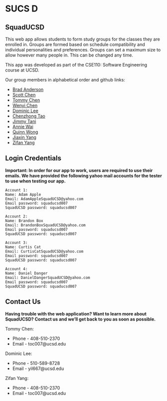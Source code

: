 <html>
<h1>SUCS D</h1>
<h2>SquadUCSD</h2>

<p>
This web app allows students to form study groups for the classes they are enrolled in. Groups are formed based on schedule compatibility and individual personalities and preferences. Groups can set a maximum size to allow however many people in. This can be changed any time.
</p>

<p>
This app was developed as part of the CSE110: Software Engineering course at UCSD.
</p>

<p>Our group members in alphabetical order and github links:</p>

<ul>
<li><a href=https://www.github.com/braanderson>Brad Anderson</a></li>
<li><a href=https://www.github.com/scottchen625>Scott Chen</a></li>
<li><a href=https://www.github.com/toc007>Tommy Chen</a></li>
<li><a href=https://www.github.com/wenyichen>Wenyi Chen</a></li>
<li><a href=https://www.github.com/yil667>Dominic Lee</a></li>
<li><a href=https://www.github.com/chtao>Chenzhong Tao</a></li>
<li><a href=https://www.github.com/JimmyTani>Jimmy Tani</a></li>
<li><a href=https://www.github.com/apwai>Annie Wai</a></li>
<li><a href=https://www.github.com/qwong95>Quinn Wong</a></li>
<li><a href=https://www.github.com/JiaxinY>Jiaxin Yang</a></li>
<li><a href=https://www.github.com/p6668>Zifan Yang</a></li>
</ul>

<h2>Login Credentials</h2>
<strong>Important: In order for our app to work, users are required to use their emails. We have provided the following yahoo mail accounts for the tester to use when testing our app.</strong>
        
    Account 1:
    Name: Adam Apple
    Email: AdamAppleSquadUCSD@yahoo.com
    Email password: squaducsd007
    SquadUCSD password: squaducsd007
    
    Account 2: 
    Name: Brandon Box
    Email: BrandonBoxSquadUCSD@yahoo.com
    Email password: squaducsd007
    SquadUCSD password: squaducsd007
    
    Account 3: 
    Name: Curtis Cat
    Email: CurtisCatSquadUCSD@yahoo.com
    Email password: squaducsd007
    SquadUCSD password: squaducsd007
    
    Account 4: 
    Name: Daniel Danger
    Email: DanielDangerSquadUCSD@yahoo.com
    Email password: squaducsd007
    SquadUCSD password: squaducsd007
    
<h2>Contact Us</h2>
<strong>Having trouble with the web application? Want to learn more about SquadUCSD? Contact us and we’ll get back to you as soon as possible.</strong>
<br>
<p>Tommy Chen:</p>
<ul>
<li>Phone - 408-510-2370</li>
<li>Email - toc007@ucsd.edu</li>
</ul>
<p>Dominic Lee:</p>
<ul>
<li>Phone - 510-589-8728</li>
<li>Email - yil667@ucsd.edu</li>
</ul>
<p>Zifan Yang:</p>

<ul>
<li>Phone - 408-510-2370</li>
<li>Email - toc007@ucsd.edu</li>
</ul>

</html>

